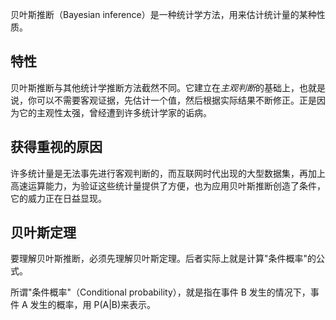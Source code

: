 贝叶斯推断（Bayesian inference）是一种统计学方法，用来估计统计量的某种性质。

## 特性

贝叶斯推断与其他统计学推断方法截然不同。它建立在*主观判断*的基础上，也就是说，你可以不需要客观证据，先估计一个值，然后根据实际结果不断修正。正是因为它的主观性太强，曾经遭到许多统计学家的诟病。

## 获得重视的原因

许多统计量是无法事先进行客观判断的，而互联网时代出现的大型数据集，再加上高速运算能力，为验证这些统计量提供了方便，也为应用贝叶斯推断创造了条件，它的威力正在日益显现。

## 贝叶斯定理

要理解贝叶斯推断，必须先理解贝叶斯定理。后者实际上就是计算"条件概率"的公式。

所谓"条件概率"（Conditional probability），就是指在事件 B 发生的情况下，事件 A 发生的概率，用 P(A|B)来表示。
